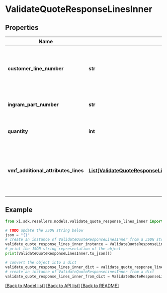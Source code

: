 # ValidateQuoteResponseLinesInner


## Properties

Name | Type | Description | Notes
------------ | ------------- | ------------- | -------------
**customer_line_number** | **str** | The reseller&#39;s line item number for reference in their system. | [optional] 
**ingram_part_number** | **str** | Unique Ingram Micro part number. | [optional] 
**quantity** | **int** | The quantity of the line item. | [optional] 
**vmf_additional_attributes_lines** | [**List[ValidateQuoteResponseLinesInnerVmfAdditionalAttributesLinesInner]**](ValidateQuoteResponseLinesInnerVmfAdditionalAttributesLinesInner.md) | The object containing the list of fields required at a line level by the vendor. | [optional] 

## Example

```python
from xi.sdk.resellers.models.validate_quote_response_lines_inner import ValidateQuoteResponseLinesInner

# TODO update the JSON string below
json = "{}"
# create an instance of ValidateQuoteResponseLinesInner from a JSON string
validate_quote_response_lines_inner_instance = ValidateQuoteResponseLinesInner.from_json(json)
# print the JSON string representation of the object
print(ValidateQuoteResponseLinesInner.to_json())

# convert the object into a dict
validate_quote_response_lines_inner_dict = validate_quote_response_lines_inner_instance.to_dict()
# create an instance of ValidateQuoteResponseLinesInner from a dict
validate_quote_response_lines_inner_from_dict = ValidateQuoteResponseLinesInner.from_dict(validate_quote_response_lines_inner_dict)
```
[[Back to Model list]](../README.md#documentation-for-models) [[Back to API list]](../README.md#documentation-for-api-endpoints) [[Back to README]](../README.md)


